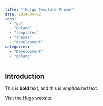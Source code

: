 ```yaml
---
title: "(Hu)go Template Primer"
date: 2014-04-02
tags:
  - "go"
  - "golang"
  - "templates"
  - "themes"
  - "development"
categories:
  - "Development"
  - "golang"
---
```

## Introduction

This is **bold** text, and this is *emphasized* text.

Visit the [Hugo](https://gohugo.io) website!